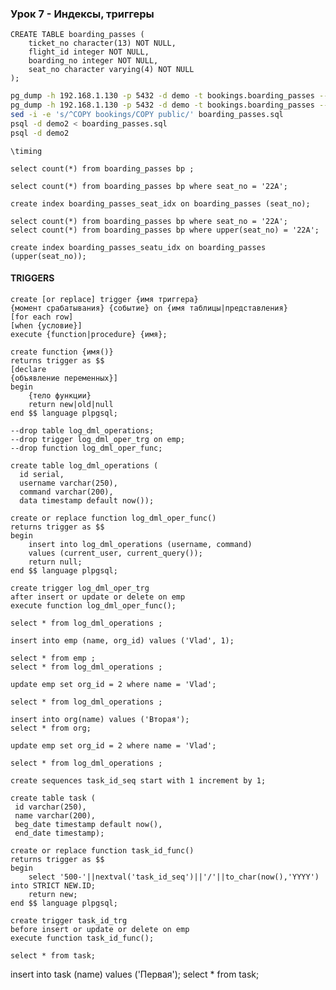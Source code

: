 ### Урок 7 - Индексы, триггеры

```pgsql
CREATE TABLE boarding_passes (
    ticket_no character(13) NOT NULL,
    flight_id integer NOT NULL,
    boarding_no integer NOT NULL,
    seat_no character varying(4) NOT NULL
);
```

```bash
pg_dump -h 192.168.1.130 -p 5432 -d demo -t bookings.boarding_passes --schema-only > boarding_passes_tab.sql 
pg_dump -h 192.168.1.130 -p 5432 -d demo -t bookings.boarding_passes --data-only > boarding_passes.sql
sed -i -e 's/^COPY bookings/COPY public/' boarding_passes.sql
psql -d demo2 < boarding_passes.sql
psql -d demo2
```

```pgsql
\timing
```

```pgsql
select count(*) from boarding_passes bp ;
```

```pgsql
select count(*) from boarding_passes bp where seat_no = '22A';
```

```pgsql
create index boarding_passes_seat_idx on boarding_passes (seat_no);
```

```pgsql
select count(*) from boarding_passes bp where seat_no = '22A';
select count(*) from boarding_passes bp where upper(seat_no) = '22A';
```

```pgsql
create index boarding_passes_seatu_idx on boarding_passes (upper(seat_no));
```

#### TRIGGERS

```pgsql
create [or replace] trigger {имя триггера}
{момент срабатывания} {событие} on {имя таблицы|представления}
[for each row]
[when {условие}]
execute {function|procedure} {имя};
```

```pgsql
create function {имя()}
returns trigger as $$
[declare
{объявление переменных}]
begin
	{тело функции}
	return new|old|null
end $$ language plpgsql;
```

```pgsql
--drop table log_dml_operations;
--drop trigger log_dml_oper_trg on emp;
--drop function log_dml_oper_func;
```

```pgsql
create table log_dml_operations (
  id serial,
  username varchar(250),
  command varchar(200),
  data timestamp default now());
```

```pgsql
create or replace function log_dml_oper_func()
returns trigger as $$
begin 
	insert into log_dml_operations (username, command)
	values (current_user, current_query());
	return null;
end $$ language plpgsql;
```

```pgsql
create trigger log_dml_oper_trg
after insert or update or delete on emp
execute function log_dml_oper_func();
```

```pgsql
select * from log_dml_operations ;
```

```pgsql
insert into emp (name, org_id) values ('Vlad', 1);
```

```pgsql
select * from emp ;
select * from log_dml_operations ;
```

```pgsql
update emp set org_id = 2 where name = 'Vlad';
```

```pgsql
select * from log_dml_operations ;
```

```pgsql
insert into org(name) values ('Вторая');
select * from org;
```

```pgsql
update emp set org_id = 2 where name = 'Vlad';
```

```pgsql
select * from log_dml_operations ;
```

```pgsql
create sequences task_id_seq start with 1 increment by 1;
```

```pgsql
create table task (
 id varchar(250),
 name varchar(200),
 beg_date timestamp default now(),
 end_date timestamp);
```

```pgsql
create or replace function task_id_func()
returns trigger as $$
begin 
	select '500-'||nextval('task_id_seq')||'/'||to_char(now(),'YYYY') into STRICT NEW.ID;
	return new;
end $$ language plpgsql;
```

```pgsql
create trigger task_id_trg
before insert or update or delete on emp
execute function task_id_func();
```

```pgsql
select * from task;
```
insert into task (name) values ('Первая');
select * from task;
